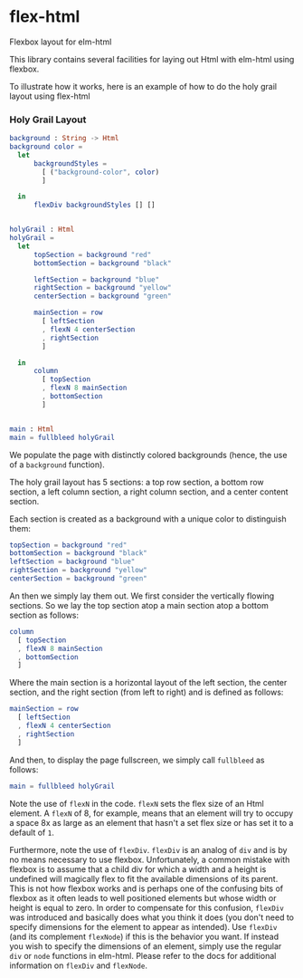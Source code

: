 # flex-html
Flexbox layout for elm-html

This library contains several facilities for laying out Html with elm-html using flexbox.

To illustrate how it works, here is an example of how to do the holy grail layout using flex-html

### Holy Grail Layout

```elm
background : String -> Html
background color =
  let
      backgroundStyles =
        [ ("background-color", color)
        ]

  in
      flexDiv backgroundStyles [] []


holyGrail : Html
holyGrail =
  let
      topSection = background "red"
      bottomSection = background "black"

      leftSection = background "blue"
      rightSection = background "yellow"
      centerSection = background "green"

      mainSection = row
        [ leftSection
        , flexN 4 centerSection
        , rightSection
        ]

  in
      column
        [ topSection
        , flexN 8 mainSection
        , bottomSection
        ]


main : Html
main = fullbleed holyGrail
```

We populate the page with distinctly colored backgrounds (hence, the use of a `background` function).

The holy grail layout has 5 sections: a top row section, a bottom row section, a left column section, a right column section, and a center content section.

Each section is created as a background with a unique color to distinguish them:

```elm
topSection = background "red"
bottomSection = background "black"
leftSection = background "blue"
rightSection = background "yellow"
centerSection = background "green"
```

An then we simply lay them out. We first consider the vertically flowing sections. So we lay the top section atop a main section atop a bottom section as follows: 

```elm
column
  [ topSection
  , flexN 8 mainSection
  , bottomSection
  ]
```

Where the main section is a horizontal layout of the left section, the center section, and the right section (from left to right) and is defined as follows:

```elm
mainSection = row
  [ leftSection
  , flexN 4 centerSection
  , rightSection
  ]
```

And then, to display the page fullscreen, we simply call `fullbleed` as follows:

```elm
main = fullbleed holyGrail
```

Note the use of `flexN` in the code. `flexN` sets the flex size of an Html element. A `flexN` of 8, for example, means that an element will try to occupy a space 8x as large as an element that hasn't a set flex size or has set it to a default of `1`. 

Furthermore, note the use of `flexDiv`. `flexDiv` is an analog of `div` and is by no means necessary to use flexbox. Unfortunately, a common mistake with flexbox is to assume that a child div for which a width and a height is undefined will magically flex to fit the available dimensions of its parent. This is not how flexbox works and is perhaps one of the confusing bits of flexbox as it often leads to well positioned elements but whose width or height is equal to zero. In order to compensate for this confusion, `flexDiv` was introduced and basically does what you think it does (you don't need to specify dimensions for the element to appear as intended). Use `flexDiv` (and its complement `flexNode`) if this is the behavior you want. If instead you wish to specify the dimensions of an element, simply use the regular `div` or `node` functions in elm-html. Please refer to the docs for additional information on `flexDiv` and `flexNode`.
